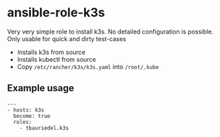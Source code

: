 # ansible-role-k3s

Very very simple role to install k3s. No detailed configuration is possible.  
Only usable for quick and dirty test-cases

* Installs k3s from source
* Installs kubectl from source
* Copy `/etc/rancher/k3s/k3s.yaml` into `/root/.kube`

## Example usage
```
---
- hosts: k3s
  become: true
  roles:
    - tbauriedel.k3s
```
